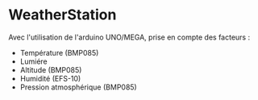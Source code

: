 WeatherStation
==============

Avec l'utilisation de l'arduino UNO/MEGA, prise en compte des facteurs :

- Température (BMP085)
- Lumiére 
- Altitude (BMP085)
- Humidité (EFS-10)
- Pression atmosphérique (BMP085)

